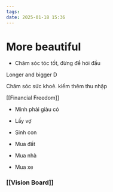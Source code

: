 ```yaml
---
tags: 
date: 2025-01-18 15:36
---
```

# More beautiful

- Chăm sóc tóc tốt, đừng để hói đầu

Longer and bigger D

Chăm sóc sức khoẻ. kiếm thêm thu nhập

[[Financial Freedom]]

- Mình phải giàu có

- Lấy vợ
- Sinh con
- Mua đất
- Mua nhà
- Mua xe

### [[Vision Board]]
